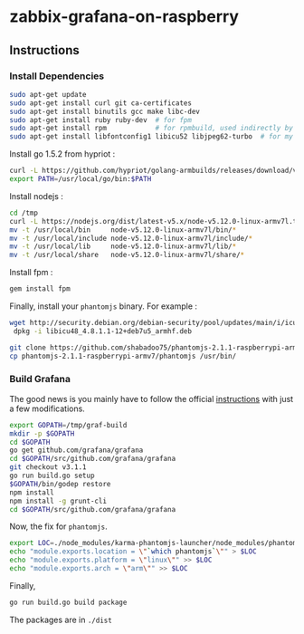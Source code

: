# zabbix-grafana-on-raspberry

## Instructions
### Install Dependencies
```bash
sudo apt-get update
sudo apt-get install curl git ca-certificates
sudo apt-get install binutils gcc make libc-dev
sudo apt-get install ruby ruby-dev  # for fpm
sudo apt-get install rpm            # for rpmbuild, used indirectly by grafana (call to fpm)
sudo apt-get install libfontconfig1 libicu52 libjpeg62-turbo  # for my phantomjs binary !
```
Install go 1.5.2 from hypriot :
```bash
curl -L https://github.com/hypriot/golang-armbuilds/releases/download/v1.5.2/go1.5.2.linux-armv7.tar.gz | tar -xz -C /usr/local
export PATH=/usr/local/go/bin:$PATH
```
Install nodejs :
```bash
cd /tmp
curl -L https://nodejs.org/dist/latest-v5.x/node-v5.12.0-linux-armv7l.tar.xz | tar xfJ  -                                                       && \
mv -t /usr/local/bin     node-v5.12.0-linux-armv7l/bin/*
mv -t /usr/local/include node-v5.12.0-linux-armv7l/include/*
mv -t /usr/local/lib     node-v5.12.0-linux-armv7l/lib/*
mv -t /usr/local/share   node-v5.12.0-linux-armv7l/share/*
```
Install fpm :
```bash
gem install fpm
```
Finally, install your `phantomjs` binary. For example :
```bash
wget http://security.debian.org/debian-security/pool/updates/main/i/icu/libicu48_4.8.1.1-12+deb7u5_armhf.deb
 dpkg -i libicu48_4.8.1.1-12+deb7u5_armhf.deb

git clone https://github.com/shabadoo75/phantomjs-2.1.1-raspberrypi-armv7
cp phantomjs-2.1.1-raspberrypi-armv7/phantomjs /usr/bin/


```

### Build Grafana
The good news is you mainly have to follow the official
[instructions](https://github.com/grafana/grafana/blob/v2.6.0/docs/sources/project/building_from_source.md)
with just a few modifications.
```bash
export GOPATH=/tmp/graf-build
mkdir -p $GOPATH
cd $GOPATH
go get github.com/grafana/grafana
cd $GOPATH/src/github.com/grafana/grafana
git checkout v3.1.1
go run build.go setup    
$GOPATH/bin/godep restore   
npm install
npm install -g grunt-cli
cd $GOPATH/src/github.com/grafana/grafana
```
Now, the fix for `phantomjs`.
```bash
export LOC=./node_modules/karma-phantomjs-launcher/node_modules/phantomjs/lib/location.js
echo "module.exports.location = \"`which phantomjs`\"" > $LOC
echo "module.exports.platform = \"linux\"" >> $LOC
echo "module.exports.arch = \"arm\"" >> $LOC
```
Finally,
```bash
go run build.go build package
```
The packages are in `./dist`
